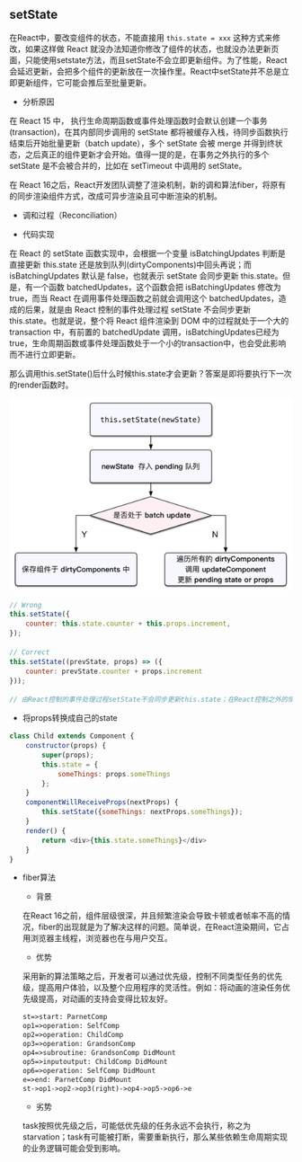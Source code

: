 ## setState

在React中，要改变组件的状态，不能直接用 `this.state = xxx` 这种方式来修改，如果这样做 React 就没办法知道你修改了组件的状态，也就没办法更新页面，只能使用setstate方法，而且setState不会立即更新组件。为了性能，React会延迟更新，会把多个组件的更新放在一次操作里。React中setState并不总是立即更新组件，它可能会推后至批量更新。

* 分析原因

在 React 15 中， 执行生命周期函数或事件处理函数时会默认创建一个事务(transaction)，在其内部同步调用的 setState 都将被缓存入栈，待同步函数执行结束后开始批量更新（batch update），多个 setState 会被 merge 并得到终状态，之后真正的组件更新才会开始。值得一提的是，在事务之外执行的多个 setState 是不会被合并的，比如在 setTimeout 中调用的 setState。

在 React 16之后，React开发团队调整了渲染机制，新的调和算法fiber，将原有的同步渲染组件方式，改成可异步渲染且可中断渲染的机制。

* 调和过程（Reconciliation）

* 代码实现

在 React 的 setState 函数实现中，会根据一个变量 isBatchingUpdates 判断是直接更新 this.state 还是放到队列(dirtyComponents)中回头再说；而 isBatchingUpdates 默认是 false，也就表示 setState 会同步更新 this.state。但是，有一个函数 batchedUpdates，这个函数会把 isBatchingUpdates 修改为 true，而当 React 在调用事件处理函数之前就会调用这个 batchedUpdates，造成的后果，就是由 React 控制的事件处理过程 setState 不会同步更新 this.state。也就是说，整个将 React 组件渲染到 DOM 中的过程就处于一个大的 transaction 中，有前置的 batchedUpdate 调用，isBatchingUpdates已经为true，生命周期函数或事件处理函数处于一个小的transaction中，也会受此影响而不进行立即更新。

那么调用this.setState()后什么时候this.state才会更新？答案是即将要执行下一次的render函数时。

![diff](../images/setstate.png )

```js
// Wrong
this.setState({
    counter: this.state.counter + this.props.increment,
});

// Correct
this.setState((prevState, props) => ({
    counter: prevState.counter + props.increment
}));

// 由React控制的事件处理过程setState不会同步更新this.state；在React控制之外的情况，setState会同步更新this.state，如：addEventListener，setTimeout/setInterval等, 这类情况下的setState没走react的事物机制transaction，执行时批量更新(isBatchingUpdates)没设置为true，因此每次都直接render了。
```

* 将props转换成自己的state

```js
class Child extends Component {
    constructor(props) {
        super(props);
        this.state = {
            someThings: props.someThings
        };
    }
    componentWillReceiveProps(nextProps) {
        this.setState({someThings: nextProps.someThings});
    }
    render() {
        return <div>{this.state.someThings}</div>
    }
}
```

* fiber算法

  - 背景

  在React 16之前，组件层级很深，并且频繁渲染会导致卡顿或者帧率不高的情况，fiber的出现就是为了解决这样的问题。简单说，在React渲染期间，它占用浏览器主线程，浏览器也在与用户交互。

  - 优势
  
  采用新的算法策略之后，开发者可以通过优先级，控制不同类型任务的优先级，提高用户体验，以及整个应用程序的灵活性。例如：将动画的渲染任务优先级提高，对动画的支持会变得比较友好。

  ```flow
  st=>start: ParnetComp
  op1=>operation: SelfComp
  op2=>operation: ChildComp
  op3=>operation: GrandsonComp
  op4=>subroutine: GrandsonComp DidMount
  op5=>inputoutput: ChildComp DidMount
  op6=>operation: SelfComp DidMount
  e=>end: ParnetComp DidMount
  st->op1->op2->op3(right)->op4->op5->op6->e
  ```

  - 劣势

  task按照优先级之后，可能低优先级的任务永远不会执行，称之为starvation；task有可能被打断，需要重新执行，那么某些依赖生命周期实现的业务逻辑可能会受到影响。


